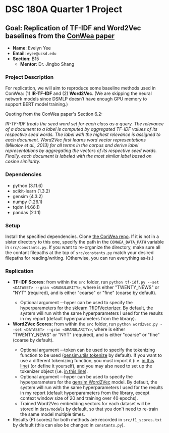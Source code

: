 # DSC 180A Quarter 1 Project
## Goal: **Replication of TF-IDF and Word2Vec baselines from the [ConWea paper](https://aclanthology.org/2020.acl-main.30)**
- **Name**: Evelyn Yee
- **Email**: `eyee@ucsd.edu`
- **Section**: B15
    - **Mentor**: Dr. Jingbo Shang

### Project Description
For replication, we will aim to reproduce some baseline methods used in ConWea: (1) **IR-TF-IDF** and (2) **Word2Vec**. (We are skipping the neural network models since DSMLP doesn’t have enough GPU memory to support BERT model training.)

Quoting from the ConWea paper's Section 6.2:

_IR-TF-IDF treats the seed word set for each class as a query. The relevance of a document to a label is computed by aggregated TF-IDF values of its respective seed words. The label with the highest relevance is assigned to each document.
Word2Vec first learns word vector representations (Mikolov et al., 2013) for all terms in the corpus and derive label representations by aggregating the vectors of its respective seed words. Finally, each document is labeled with the most similar label based on cosine similarity._

### Dependencies
- python (3.11.6)
- scikit-learn (1.3.2)
- gensim (4.3.2)
- numpy (1.26.1)
- tqdm (4.66.1)
- pandas (2.1.1)

### Setup
Install the specified dependencies. Clone [the ConWea repo](https://github.com/dheeraj7596/ConWea). If it is not in a sister directory to this one, specify the path in the `CONWEA_DATA_PATH` variable in `src/constants.py`. If you want to re-organize the directory, make sure all the contant filepaths at the top of `src/constants.py` match your desired filepaths for reading/writing. (Otherwise, you can run everything as-is.)

### Replication
- **TF-IDF Scores:** from within the `src` folder, run `python tf-idf.py --set <DATASET> --gran <GRANULARITY>`, where <DATASET> is either "TWENTY_NEWS" or "NYT" (required), and <GRANULARITY> is either "coarse" or "fine" (coarse by default).
  - Optional argument --hyper can be used to specify the hyperparameters for the [sklearn TfIDfVectorizer](https://scikit-learn.org/stable/modules/generated/sklearn.feature_extraction.text.TfidfVectorizer.html). By default, the system will run with the same hyperparameters I used for the results in my report (default hyperparameters from the library).
- **Word2Vec Scores:** from within the `src` folder, run `python word2vec.py --set <DATASET> --gran <GRANULARITY>`, where <DATASET> is either "TWENTY_NEWS" or "NYT" (required), and <GRANULARITY> is either "coarse" or "fine" (coarse by default).
  - Optional argument --token can be used to specify the tokenizing function to be used ([gensim.utils.tokenize](https://tedboy.github.io/nlps/generated/generated/gensim.utils.tokenize.html) by default). If you want to use a different tokenizing function, you must import it (i.e. [in this line](https://github.com/evelynyee/dsc180a-q1/blob/fcbde238067cdd2eab144d5b7741094746b57a29/src/word2vec.py#L6)) (or define it yourself), and you may also need to set up the tokenizer object (i.e. [in this line](https://github.com/evelynyee/dsc180a-q1/blob/fcbde238067cdd2eab144d5b7741094746b57a29/src/word2vec.py#L119-L120)).
  - Optional argument --hyper can be used to specify the hyperparameters for the [gensim Word2Vec](https://radimrehurek.com/gensim/models/word2vec.html#gensim.models.word2vec.Word2Vec) model. By default, the system will run with the same hyperparameters I used for the results in my report (default hyperparameters from the library, except context window size of 20 and training over 40 epochs).
  - Trained Word2Vec embedding vectors for each dataset will be stored in `data/models` by default, so that you don't need to re-train the same model multiple times.
- Results (F1 scores) for both methods are recorded in `src/f1_scores.txt` by default (this can also be changed in `constants.py`).
